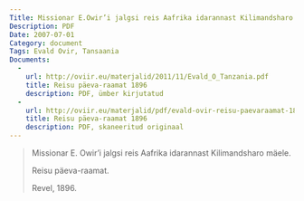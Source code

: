 ```yaml
---
Title: Missionar E.Owir’i jalgsi reis Aafrika idarannast Kilimandsharo mäele
Description: PDF
Date: 2007-07-01
Category: document
Tags: Evald Ovir, Tansaania
Documents:
  -
    url: http://oviir.eu/materjalid/2011/11/Evald_O_Tanzania.pdf
    title: Reisu päeva-raamat 1896
    description: PDF, ümber kirjutatud
  -
    url: http://oviir.eu/materjalid/pdf/evald-ovir-reisu-paevaraamat-1896.pdf
    title: Reisu päeva-raamat 1896
    description: PDF, skaneeritud originaal
---
```


<blockquote>

Missionar E. Owir’i jalgsi reis Aafrika idarannast Kilimandsharo mäele.

Reisu päeva-raamat.

Revel, 1896.

</blockquote>

